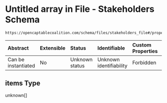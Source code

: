 # Untitled array in File - Stakeholders Schema

```txt
https://opencaptablecoalition.com/schema/files/stakeholders_file#/properties/items
```



| Abstract            | Extensible | Status         | Identifiable            | Custom Properties | Additional Properties | Access Restrictions | Defined In                                                                                              |
| :------------------ | :--------- | :------------- | :---------------------- | :---------------- | :-------------------- | :------------------ | :------------------------------------------------------------------------------------------------------ |
| Can be instantiated | No         | Unknown status | Unknown identifiability | Forbidden         | Allowed               | none                | [StakeholdersFile.schema.json*](../../schema/files/StakeholdersFile.schema.json "open original schema") |

## items Type

unknown\[]
